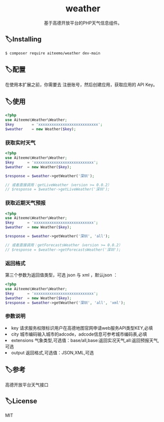 <h1 align="center"> weather </h1>

<p align="center"> 基于高德开放平台的PHP天气信息组件。</p>


## 🏷Installing

```shell
$ composer require aiteemo/weather dev-main
```

## 🏷配置
在使用本扩展之前，你需要去 注册账号，然后创建应用，获取应用的 API Key。
## 🏷使用

```php
<?php
use Aiteemo\Weather\Weather;
$key        = 'xxxxxxxxxxxxxxxxxxxxxxxxxxx';
$weather    = new Weather($key);
```
### 获取实时天气
```php
<?php
use Aiteemo\Weather\Weather;
$key      = 'xxxxxxxxxxxxxxxxxxxxxxxxxxx';
$weather  = new Weather($key);

$response = $weather->getWeather('深圳');

// 或者直接调用：getLiveWeather（version >= 0.0.2）
// $response = $weather->getLiveWeather('深圳'); 
```

### 获取近期天气预报
```php
<?php
use Aiteemo\Weather\Weather;
$key      = 'xxxxxxxxxxxxxxxxxxxxxxxxxxx';
$weather  = new Weather($key);

$response = $weather->getWeather('深圳', 'all');

// 或者直接调用：getForecastsWeather（version >= 0.0.2）
// $response = $weather->getForecastsWeather('深圳'); 
```
### 返回格式
第三个参数为返回值类型，可选 json 与 xml ，默认json ：
```php
<?php
use Aiteemo\Weather\Weather;
$key      = 'xxxxxxxxxxxxxxxxxxxxxxxxxxx';
$weather  = new Weather($key);
$response = $weather->getWeather('深圳', 'all', 'xml');
```

### 参数说明
<li>key         请求服务权限标识用户在高德地图官网申请web服务API类型KEY,必填</li>
<li>city        城市编码输入城市的adcode，adcode信息可参考城市编码表,必填</li>
<li>extensions  气象类型,可选值：base/all,base:返回实况天气,all:返回预报天气,可选</li>
<li>output      返回格式,可选值：JSON,XML,可选</li>

## 🏷参考
高德开放平台天气接口

## 🏷License
MIT
